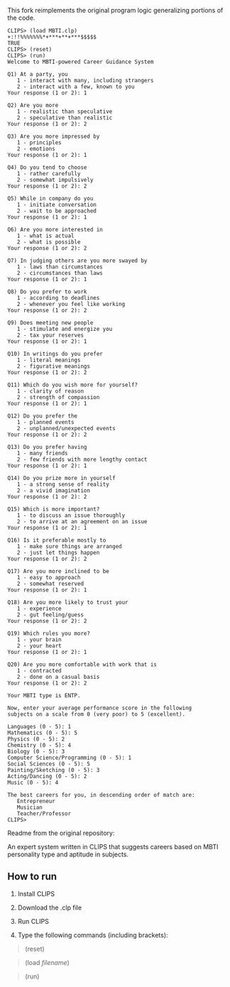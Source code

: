 
This fork reimplements the original program logic generalizing portions of the code.

    CLIPS> (load MBTI.clp)
    +:!!%%%%%%%*+***+**+***$$$$$
    TRUE
    CLIPS> (reset)
    CLIPS> (run)
    Welcome to MBTI-powered Career Guidance System
    
    Q1) At a party, you
       1 - interact with many, including strangers
       2 - interact with a few, known to you
    Your response (1 or 2): 1
    
    Q2) Are you more
       1 - realistic than speculative
       2 - speculative than realistic
    Your response (1 or 2): 2
    
    Q3) Are you more impressed by
       1 - principles
       2 - emotions
    Your response (1 or 2): 1
    
    Q4) Do you tend to choose
       1 - rather carefully
       2 - somewhat impulsively
    Your response (1 or 2): 2
    
    Q5) While in company do you
       1 - initiate conversation
       2 - wait to be approached
    Your response (1 or 2): 1
    
    Q6) Are you more interested in
       1 - what is actual
       2 - what is possible
    Your response (1 or 2): 2
    
    Q7) In judging others are you more swayed by
       1 - laws than circumstances
       2 - circumstances than laws
    Your response (1 or 2): 1
    
    Q8) Do you prefer to work
       1 - according to deadlines
       2 - whenever you feel like working
    Your response (1 or 2): 2
    
    Q9) Does meeting new people
       1 - stimulate and energize you
       2 - tax your reserves
    Your response (1 or 2): 1
    
    Q10) In writings do you prefer
       1 - literal meanings
       2 - figurative meanings
    Your response (1 or 2): 2
    
    Q11) Which do you wish more for yourself?
       1 - clarity of reason
       2 - strength of compassion
    Your response (1 or 2): 1
    
    Q12) Do you prefer the
       1 - planned events
       2 - unplanned/unexpected events
    Your response (1 or 2): 2
    
    Q13) Do you prefer having
       1 - many friends
       2 - few friends with more lengthy contact
    Your response (1 or 2): 1
    
    Q14) Do you prize more in yourself
       1 - a strong sense of reality
       2 - a vivid imagination
    Your response (1 or 2): 2
    
    Q15) Which is more important?
       1 - to discuss an issue thoroughly
       2 - to arrive at an agreement on an issue
    Your response (1 or 2): 1
    
    Q16) Is it preferable mostly to
       1 - make sure things are arranged
       2 - just let things happen
    Your response (1 or 2): 2
    
    Q17) Are you more inclined to be
       1 - easy to approach
       2 - somewhat reserved
    Your response (1 or 2): 1
    
    Q18) Are you more likely to trust your
       1 - experience
       2 - gut feeling/guess
    Your response (1 or 2): 2
    
    Q19) Which rules you more?
       1 - your brain
       2 - your heart
    Your response (1 or 2): 1
    
    Q20) Are you more comfortable with work that is
       1 - contracted
       2 - done on a casual basis
    Your response (1 or 2): 2
    
    Your MBTI type is ENTP.
    
    Now, enter your average performance score in the following
    subjects on a scale from 0 (very poor) to 5 (excellent).
    
    Languages (0 - 5): 1
    Mathematics (0 - 5): 5
    Physics (0 - 5): 2
    Chemistry (0 - 5): 4
    Biology (0 - 5): 3
    Computer Science/Programming (0 - 5): 1
    Social Sciences (0 - 5): 5
    Painting/Sketching (0 - 5): 3
    Acting/Dancing (0 - 5): 2
    Music (0 - 5): 4
    
    The best careers for you, in descending order of match are:
       Entrepreneur
       Musician
       Teacher/Professor
    CLIPS> 

Readme from the original repository:

An expert system written in CLIPS that suggests careers based on MBTI personality type and aptitude in subjects.

## How to run
1) Install CLIPS

2) Download the .clp file

3) Run CLIPS

4) Type the following commands (including brackets):

> (reset)

> (load *filename*)

> (run)
